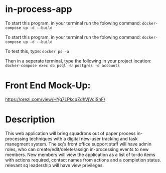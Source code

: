 # in-process-app
To start this program, in your terminal run the folowing command:  `docker-compose up -d --build`

To start this program, in your terminal run the folowing command: `docker-compose up -d --build`

To test this, type: `docker ps -a`

Then in a seperate terminal, type the following in your project location: `docker-compose exec db psql -U postgres -d accounts`

# Front End Mock-Up:

https://prezi.com/view/HYg7LPkcqZdhVjVcISnF/

# Description

This web application will bring squadrons out of paper process in-processing techniques with a digital new-user tracking and task manegment system. The sq's front office support staff will have admin roles, who can create/edit/delete/assign in-processing events to new members. New members will view the application as a list of to-do items with actions required, contact names from actions and a completion status. relevant sq leadership will have view privileges.
